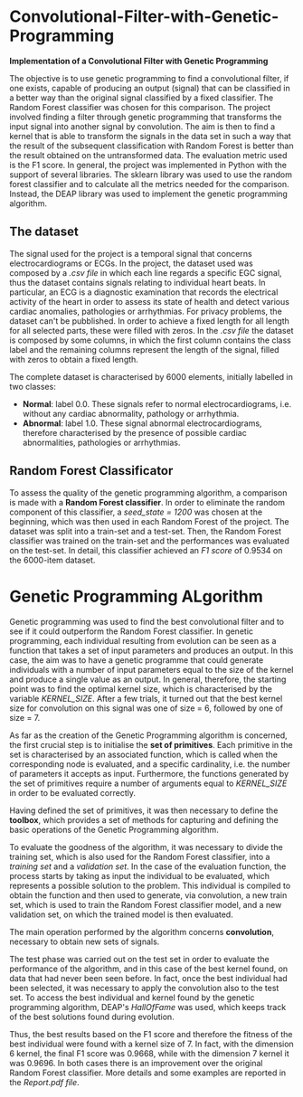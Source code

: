 # Convolutional-Filter-with-Genetic-Programming
**Implementation of a Convolutional Filter with Genetic Programming**

The objective is to use genetic programming to find a convolutional filter, if one exists, capable of producing an output (signal) that can be classified in a better way than the original signal classified by a fixed classifier. The Random Forest classifier was chosen for this comparison. The project involved finding a filter through genetic programming that transforms the input signal into another signal by convolution. The aim is then to find a kernel that is able to transform the signals in the data set in such a way that the result of the subsequent classification with Random Forest is better than the result obtained on the untransformed data. The evaluation metric used is the F1 score.
In general, the project was implemented in Python with the support of several libraries. The sklearn library was used to use the random forest classifier and to calculate all the metrics needed for the comparison. Instead, the DEAP library was used to implement the genetic programming algorithm.

## The dataset 
The signal used for the project is a temporal signal that concerns electrocardiograms or ECGs. In the project, the dataset used was composed by a *.csv file* in which each line regards a specific EGC signal, thus the dataset contains signals relating to individual heart beats. In particular, an ECG is a diagnostic examination that records the electrical activity of the heart in order to assess its state of health and detect various cardiac anomalies, pathologies or arrhythmias. For privacy problems, the dataset can't be pubblished. In order to achieve a fixed length for all length for all selected parts, these were filled with zeros. In the *.csv file* the dataset is composed by some columns, in which the first column contains the class label and the remaining columns represent the length of the signal, filled with zeros to obtain a fixed length.

The complete dataset is characterised by 6000 elements, initially labelled in two classes:
- **Normal**: label 0.0. These signals refer to normal electrocardiograms, i.e. without any cardiac abnormality, pathology or arrhythmia.
- **Abnormal**: label 1.0. These signal abnormal electrocardiograms, therefore characterised by the presence of possible cardiac abnormalities, pathologies or arrhythmias.

## Random Forest Classificator
To assess the quality of the genetic programming algorithm, a comparison is made with a **Random Forest classifier**. In order to eliminate the random component of this classifier, a *seed_state = 1200* was chosen at the beginning, which was then used in each Random Forest of the project. The dataset was split into a train-set and a test-set. Then, the Random Forest classifier was trained on the train-set and the performances was evaluated on the test-set. In detail, this classifier achieved an *F1 score* of 0.9534 on the 6000-item dataset.

# Genetic Programming ALgorithm
Genetic programming was used to find the best convolutional filter and to see if it could outperform the Random Forest classifier.
In genetic programming, each individual resulting from evolution can be seen as a function that takes a set of input parameters and produces an output.
In this case, the aim was to have a genetic programme that could generate individuals with a number of input parameters equal to the size of the kernel and produce a single value as an output. In general, therefore, the starting point was to find the optimal kernel size, which is characterised by the variable *KERNEL_SIZE*. After a few trials, it turned out that the best kernel size for convolution on this signal was one of size = 6, followed by one of size = 7.

As far as the creation of the Genetic Programming algorithm is concerned, the first crucial step is to initialise the **set of primitives**. Each primitive in the set is characterised by an associated function, which is called when the corresponding node is evaluated, and a specific cardinality, i.e. the number of parameters it accepts as input. Furthermore, the functions generated by the set of primitives require a number of arguments equal to *KERNEL_SIZE* in order to be evaluated correctly.

Having defined the set of primitives, it was then necessary to define the **toolbox**, which provides a set of methods for capturing and defining the basic operations of the Genetic Programming algorithm.

To evaluate the goodness of the algorithm, it was necessary to divide the training set, which is also used for the Random Forest classifier, into a *training set* and a *validation set*. In the case of the evaluation function, the process starts by taking as input the individual to be evaluated, which represents a possible solution to the problem. This individual is compiled to obtain the function and then used to generate, via convolution, a new train set, which is used to train the Random Forest classifier model, and a new validation set, on which the trained model is then evaluated.

The main operation performed by the algorithm concerns **convolution**, necessary to obtain new sets of signals.

The test phase was carried out on the test set in order to evaluate the performance of the algorithm, and in this case of the best kernel found, on data that had never been seen before. In fact, once the best individual had been selected, it was necessary to apply the convolution also to the test set. To access the best individual and kernel found by the genetic programming algorithm, DEAP's *HallOfFame* was used, which keeps track of the best solutions found during evolution.

Thus, the best results based on the F1 score and therefore the fitness of the best individual were found with a kernel size of 7. In fact, with the dimension 6 kernel, the final F1 score was 0.9668, while with the dimension 7 kernel it was 0.9696. In both cases there is an improvement over the original Random Forest classifier. More details and some examples are reported in the *Report.pdf file*.
